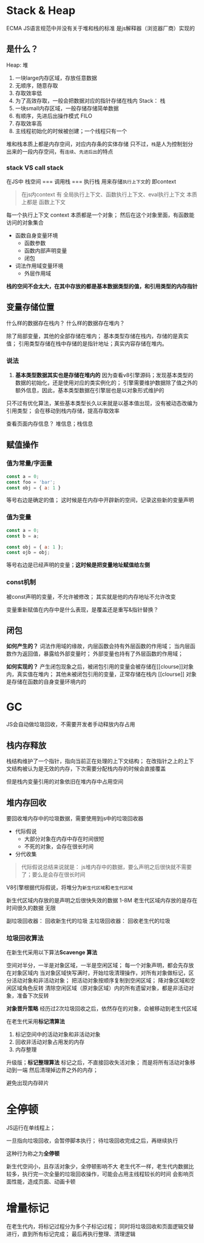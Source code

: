 # Stack & Heap

ECMA JS语言规范中并没有关于堆和栈的标准
是js解释器（浏览器厂商）实现的

## 是什么？
Heap: 堆 
  1. 一块large内存区域，存放任意数据
  2. 无顺序，随意存取
  3. 存取效率低
  4. 为了高效存取，一般会把数据对应的指针存储在栈内
Stack： 栈 
  1. 一块small内存区域，一般存储存储简单数据
  2. 有顺序，先进后出操作模式 FILO
  3. 存取效率高
  4. 主线程初始化的时候被创建；一个线程只有一个

堆和栈本质上都是内存空间，对应内存条的实体存储
只不过，`栈`是人为控制划分出来的一段内存空间，有`连续`、`先进后出`的特点

### stack VS call stack
在JS中
栈空间 === 调用栈 === 执行栈
用来存储`执行上下文`的 即context

> 在js内context 有 全局执行上下文、函数执行上下文、eval执行上下文
> 本质上都是 函数上下文

每一个执行上下文 context 本质都是一个对象；
然后在这个对象里面，有函数能访问的对象集合
+ 函数自身变量环境
  + 函数参数
  + 函数内部声明变量
  + 闭包
+ 词法作用域变量环境
  + 外层作用域

**栈的空间不会太大，在其中存放的都是基本数据类型的值，和引用类型的内存指针**


## 变量存储位置
什么样的数据存在栈内？
什么样的数据存在堆内？

除了局部变量，其他的全部存储在堆内；
基本类型存储在栈内，存储的是真实值；
引用类型存储在栈中存储的是指针地址；真实内容存储在堆内。

### 说法
1. **基本类型数据其实也是存储在堆内的**
因为查看v8引擎源码；发现基本类型的数据的初始化，还是使用对应的类实例化的；
引擎需要维护数据除了值之外的额外信息，因此，基本类型数据在引擎层也是以对象形式维护的

只不过有优化算法，某些基本类型长久以来就是以基本值出现，没有被动态改编为引用类型；
会在移动到栈内存储，提高存取效率 

查看页面内存信息？ 堆信息；栈信息

## 赋值操作

### 值为常量/字面量
```js
const a = 0;
const foo = 'bar';
const obj = { a: 1 }
```
等号右边是确定的值； 这时候是在内存中开辟新的空间，记录这些新的变量声明

### 值为变量
```js
const a = 0;
const b = a;

const obj = { a: 1 };
const ojb = obj;
```
等号右边是已经声明的变量；**这时候是把变量地址赋值给左侧**

### const机制
被const声明的变量，不允许被修改；
其实就是他的内存地址不允许改变


变量重新赋值在内存中是什么表现，是覆盖还是重写&指针替换？

## 闭包
**如何产生的？**
词法作用域的缘故，内层函数会持有外层函数的作用域；
当内层函数作为返回值，暴露给外部变量时；
外部变量也持有了外层函数的作用域；

**如何实现的？**
产生闭包现象之后，被闭包引用的变量会被存储在[[clourse]]对象内，真实值在堆内；
其他未被闭包引用的变量，正常存储在栈内
[[clourse]] 对象是存储在函数的自身变量环境内的



# GC

JS会自动做垃圾回收，不需要开发者手动释放内存占用

## 栈内存释放
栈结构维护了一个指针，指向当前正在处理的上下文结构；
在改指针之上的上下文结构被认为是无效的内存，下次需要分配栈内存的时候会直接覆盖

但是栈内变量引用的对象依旧在堆内存中占用空间

## 堆内存回收
要回收堆内存中的垃圾数据，需要使用到js中的垃圾回收器

+ 代际假说
  + 大部分对象在内存中存在时间很短
  + 不死的对象，会存在很长时间
+ 分代收集

> 代际假说总结来说就是： js堆内存中的数据，要么声明之后很快就不需要了；要么是会存在很长时间

V8引擎根据代际假说，将堆分为`新生代区域`和`老生代区域`

新生代区域内存放的是声明之后很快失效的数据  1-8M
老生代区域内存放的是存在时间很久的数据  无限

副垃圾回收器： 回收新生代的垃圾
主垃圾回收器： 回收老生代的垃圾

### 垃圾回收算法

在新生代采用以下算法**Scavenge 算法**

空间对半分，一半是对象区域，一半是空闲区域；
每一个对象声明，都会先存放在对象区域内
当对象区域快写满时，开始垃圾清理操作，对所有对象做标记，区分活动对象和非活动对象；
把活动对象按顺序复制到空闲区域；
降对象区域和空闲区域角色反转
清除空闲区域（原对象区域）内的所有遗留对象，都是非活动对象，准备下次反转


**对象晋升策略**
经历过2次垃圾回收之后，依然存在的对象，会被移动到老生代区域


在老生代采用**标记清算法**
1. 标记空间中的活动对象和非活动对象
2. 回收非活动对象占用发的内存
3. 内存整理

升级版；**标记整理算法**
标记之后，不直接回收失活对象；
而是将所有活动对象移动到一端
然后清理掉边界之外的内存；

避免出现内存碎片


# 全停顿
JS运行在单线程上；

一旦指向垃圾回收，会暂停脚本执行；
待垃圾回收完成之后，再继续执行

这种行为称之为**全停顿**

新生代空间小，且存活对象少，全停顿影响不大
老生代不一样，老生代内数据比较多，执行完一次全量的垃圾回收操作，可能会占用主线程较长的时间
会影响页面性能，造成页面、动画卡顿
# 增量标记
在老生代内，将标记过程分为多个子标记过程；
同时将垃圾回收和页面逻辑交替进行，直到所有标记完成；
最后再执行整理、清理逻辑


